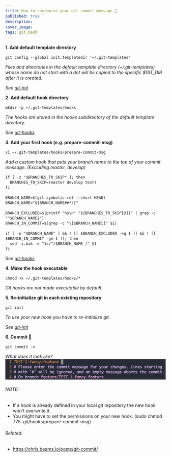 ```yaml
---
title: How to customise your git commit message 🚀
published: true
description: 
cover_image: 
tags: git,bash
---
```


**1. Add default template directory**

```
git config --global init.templatedir '~/.git-templates'
```
_Files and directories in the default template directory (~/.git-templates) whose name do not start with a dot will be copied to the specific $GIT_DIR after it is created._

_See [git-init](https://git-scm.com/docs/git-init)_

**2. Add default hook directory**

```
mkdir -p ~/.git-templates/hooks
```
_The hooks are stored in the hooks subdirectory of the default template directory._

_See [git-hooks](https://git-scm.com/book/en/v2/Customizing-Git-Git-Hooks)_

**3. Add your first hook (e.g. prepare-commit-msg)**

```
vi ~/.git-templates/hooks/preapre-commit-msg
```

_Add a custom hook that puts your branch name to the top of your commit message. (Excluding master, develop)_

```
if [ -z "$BRANCHES_TO_SKIP" ]; then
  BRANCHES_TO_SKIP=(master develop test)
fi

BRANCH_NAME=$(git symbolic-ref --short HEAD)
BRANCH_NAME="${BRANCH_NAME##*/}"

BRANCH_EXCLUDED=$(printf "%s\n" "${BRANCHES_TO_SKIP[@]}" | grep -c "^$BRANCH_NAME$")
BRANCH_IN_COMMIT=$(grep -c "\[$BRANCH_NAME\]" $1)

if [ -n "$BRANCH_NAME" ] && ! [[ $BRANCH_EXCLUDED -eq 1 ]] && ! [[ $BRANCH_IN_COMMIT -ge 1 ]]; then 
  sed -i.bak -e "1s/^/$BRANCH_NAME /" $1
fi
```

_See [git-hooks](https://git-scm.com/book/en/v2/Customizing-Git-Git-Hooks)_

**4. Make the hook executable**

```
chmod +x ~/.git-templates/hooks/*
```
_Git hooks are not made executable by default._

**5. Re-initialize git in each existing repository**

```
git init
```
_To use your new hook you have to re-initialize git._

_See [git-init](https://git-scm.com/docs/git-init)_

**6. Commit 🚀**

```
git commit -v
```
_What does it look like?_
![alt text](https://github.com/codeBud7/articles/blob/master/img/how-to-customise-your-git-commit-message.png "Sample")


###### NOTE:
* If a hook is already defined in your local git repository the new hook won't overwrite it.
* You might have to set the permissions on your new hook. (sudo chmod 775 .git/hooks/prepare-commit-msg)

###### Related:
* https://chris.beams.io/posts/git-commit/
